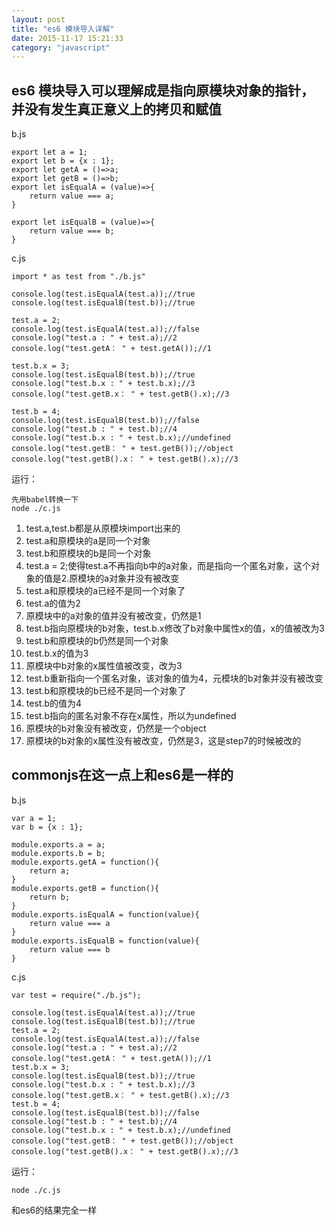 ```yaml
---
layout: post
title: "es6 模块导入详解"
date: 2015-11-17 15:21:33
category: "javascript"
---
```


## es6 模块导入可以理解成是指向原模块对象的指针，并没有发生真正意义上的拷贝和赋值

b.js

	export let a = 1;
	export let b = {x : 1};
	export let getA = ()=>a;
	export let getB = ()=>b;
	export let isEqualA = (value)=>{
		return value === a;
	}

	export let isEqualB = (value)=>{
		return value === b;
	}

c.js 

	import * as test from "./b.js"

	console.log(test.isEqualA(test.a));//true
	console.log(test.isEqualB(test.b));//true

	test.a = 2;
	console.log(test.isEqualA(test.a));//false
	console.log("test.a : " + test.a);//2
	console.log("test.getA： " + test.getA());//1

	test.b.x = 3;
	console.log(test.isEqualB(test.b));//true
	console.log("test.b.x : " + test.b.x);//3
	console.log("test.getB.x： " + test.getB().x);//3

	test.b = 4;
	console.log(test.isEqualB(test.b));//false
	console.log("test.b : " + test.b);//4
	console.log("test.b.x : " + test.b.x);//undefined
	console.log("test.getB： " + test.getB());//object
	console.log("test.getB().x： " + test.getB().x);//3



运行：

	先用babel转换一下
	node ./c.js

1. test.a,test.b都是从原模块import出来的
2. test.a和原模块的a是同一个对象
3. test.b和原模块的b是同一个对象
4. test.a = 2;使得test.a不再指向b中的a对象，而是指向一个匿名对象，这个对象的值是2.原模块的a对象并没有被改变
5. test.a和原模块的a已经不是同一个对象了
6. test.a的值为2
7. 原模块中的a对象的值并没有被改变，仍然是1
8. test.b指向原模块的b对象，test.b.x修改了b对象中属性x的值，x的值被改为3
9. test.b和原模块的b仍然是同一个对象
10. test.b.x的值为3
11. 原模块中b对象的x属性值被改变，改为3
12. test.b重新指向一个匿名对象，该对象的值为4，元模块的b对象并没有被改变
13. test.b和原模块的b已经不是同一个对象了
14. test.b的值为4
15. test.b指向的匿名对象不存在x属性，所以为undefined
16. 原模块的b对象没有被改变，仍然是一个object
17. 原模块的b对象的x属性没有被改变，仍然是3，这是step7的时候被改的

## commonjs在这一点上和es6是一样的

b.js 

	var a = 1;
	var b = {x : 1};

	module.exports.a = a;
	module.exports.b = b;
	module.exports.getA = function(){
		return a;
	}
	module.exports.getB = function(){
		return b;
	}
	module.exports.isEqualA = function(value){
		return value === a
	}
	module.exports.isEqualB = function(value){
		return value === b
	}

c.js 

	var test = require("./b.js");

	console.log(test.isEqualA(test.a));//true
	console.log(test.isEqualB(test.b));//true
	test.a = 2;
	console.log(test.isEqualA(test.a));//false
	console.log("test.a : " + test.a);//2
	console.log("test.getA： " + test.getA());//1
	test.b.x = 3;
	console.log(test.isEqualB(test.b));//true
	console.log("test.b.x : " + test.b.x);//3
	console.log("test.getB.x： " + test.getB().x);//3
	test.b = 4;
	console.log(test.isEqualB(test.b));//false
	console.log("test.b : " + test.b);//4
	console.log("test.b.x : " + test.b.x);//undefined
	console.log("test.getB： " + test.getB());//object
	console.log("test.getB().x： " + test.getB().x);//3



运行：

	node ./c.js

和es6的结果完全一样
